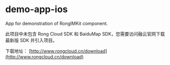 demo-app-ios
============

App for demonstration of RongIMKit component.

此项目中未包含 Rong Cloud SDK 和 BaiduMap SDK，您需要访问融云官网下载最新版 SDK 并引入项目。

下载地址： [http://www.rongcloud.cn/download](http://www.rongcloud.cn/download)